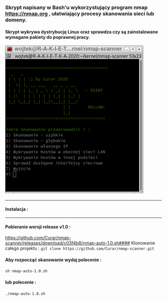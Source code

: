 ### Skrypt napisany w Bash'u wykorzystujący program nmap https://nmap.org , ułatwiający procesy skanowania sieci lub domeny.
####
#### Skrypt wykrywa dystrybucję Linux oraz sprawdza czy są zainstalowane wymagane pakiety do poprawnej pracy.
####
![GitHub Logo](/image/nmap-auto-1.0.sh.png)
####
***
#### Instalacja :
***
#### Pobieranie wersji release v1.0 :
https://github.com/Curar/nmap-scanner/releases/download/c03f4b8/nmap-auto-1.0.sh#### Klonowanie całego projektu :
`git clone https://github.com/Curar/nmap-scanner.git`
#### Aby rozpocząć skanowanie wydaj polecenie :
`sh nmap-auto-1.0.sh`
#### lub polecenie :
`./nmap-auto-1.0.sh`
